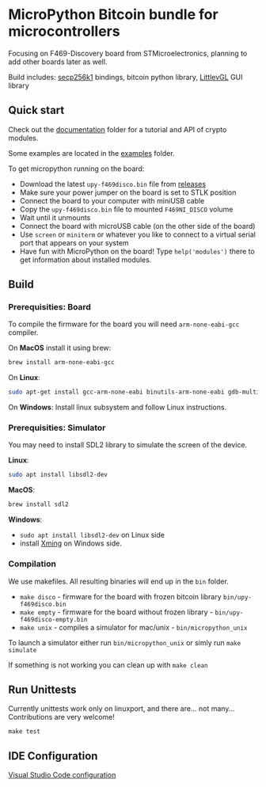# MicroPython Bitcoin bundle for microcontrollers

Focusing on F469-Discovery board from STMicroelectronics, planning to add other boards later as well.

Build includes: [secp256k1](https://github.com/bitcoin-core/secp256k1) bindings, bitcoin python library, [LittlevGL](https://littlevgl.com/) GUI library

## Quick start

Check out the [documentation](./docs) folder for a tutorial and API of crypto modules.

Some examples are located in the [examples](./examples) folder.

To get micropython running on the board:
- Download the latest `upy-f469disco.bin` file from [releases](https://github.com/diybitcoinhardware/f469-disco/releases)
- Make sure your power jumper on the board is set to STLK position
- Connect the board to your computer with miniUSB cable
- Copy the `upy-f469disco.bin` file to mounted `F469NI_DISCO` volume
- Wait until it unmounts
- Connect the board with microUSB cable (on the other side of the board)
- Use `screen` or `miniterm` or whatever you like to connect to a virtual serial port that appears on your system
- Have fun with MicroPython on the board! Type `help('modules')` there to get information about installed modules.

## Build

### Prerequisities: Board

To compile the firmware for the board you will need `arm-none-eabi-gcc` compiler.

On **MacOS** install it using brew: 
```sh
brew install arm-none-eabi-gcc
```

On **Linux**: 
```sh
sudo apt-get install gcc-arm-none-eabi binutils-arm-none-eabi gdb-multiarch openocd
```

On **Windows**: Install linux subsystem and follow Linux instructions.

### Prerequisities: Simulator

You may need to install SDL2 library to simulate the screen of the device.

**Linux**: 
```sh
sudo apt install libsdl2-dev
```

**MacOS**: 
```sh
brew install sdl2
```

**Windows**: 
- `sudo apt install libsdl2-dev` on Linux side 
- install [Xming](https://sourceforge.net/projects/xming/) on Windows side.

### Compilation

We use makefiles. All resulting binaries will end up in the `bin` folder.

- `make disco` - firmware for the board with frozen bitcoin library `bin/upy-f469disco.bin`
- `make empty` - firmware for the board without frozen library - `bin/upy-f469disco-empty.bin`
- `make unix` - compiles a simulator for mac/unix - `bin/micropython_unix`

To launch a simulator either run `bin/micropython_unix` or simly run `make simulate`

If something is not working you can clean up with `make clean`

## Run Unittests

Currently unittests work only on linuxport, and there are... not many... Contributions are very welcome!

```
make test
```

## IDE Configuration

[Visual Studio Code configuration](/debug/vscode.md)
